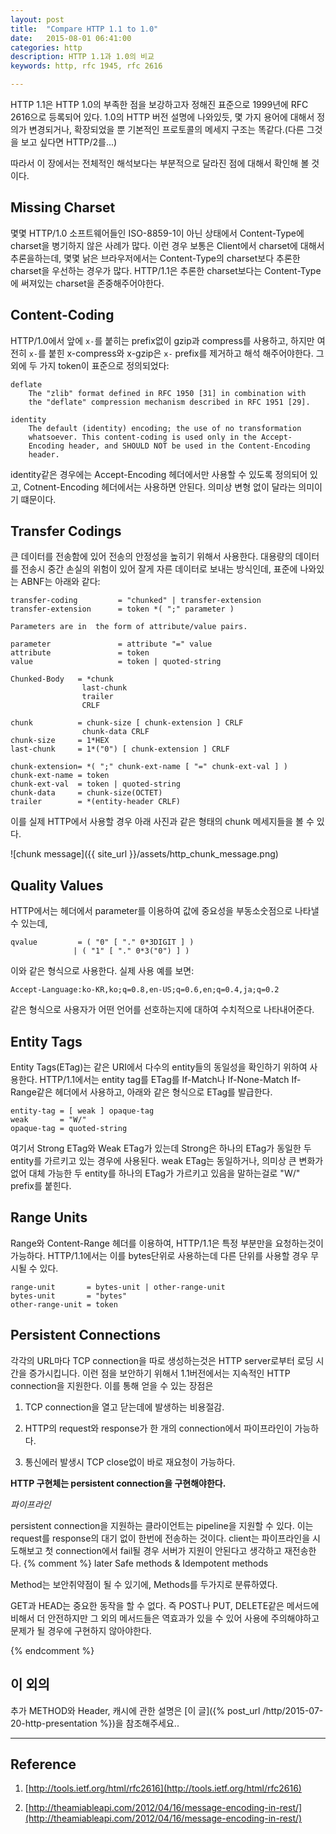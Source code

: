 ```yaml
---
layout: post
title:  "Compare HTTP 1.1 to 1.0"
date:   2015-08-01 06:41:00
categories: http
description: HTTP 1.1과 1.0의 비교
keywords: http, rfc 1945, rfc 2616

---
```


HTTP 1.1은 HTTP 1.0의 부족한 점을 보강하고자 정해진 표준으로 1999년에 RFC 2616으로 등록되어 있다. 1.0의 HTTP 버전 설명에 나와있듯, 몇 가지 용어에 대해서 정의가 변경되거나, 확장되었을 뿐 기본적인 프로토콜의 메세지 구조는 똑같다.(다른 그것을 보고 싶다면 HTTP/2를...)

따라서 이 장에서는 전체적인 해석보다는 부분적으로 달라진 점에 대해서 확인해 볼 것이다.


Missing Charset
----

몇몇 HTTP/1.0 소프트웨어들인 ISO-8859-1이 아닌 상태에서 Content-Type에 charset을 병기하지 않은 사례가 많다. 이런 경우 보통은 Client에서 charset에 대해서 추론을하는데, 몇몇 낡은 브라우저에서는 Content-Type의 charset보다 추론한 charset을 우선하는 경우가 많다. HTTP/1.1은 추론한 charset보다는 Content-Type에 써져있는 charset을 존중해주어야한다.


Content-Coding
----

HTTP/1.0에서 앞에 ```x-```를 붙히는 prefix없이 gzip과 compress를 사용하고, 하지만 여전히 ```x-```를 붙힌 x-compress와 x-gzip은 ```x-``` prefix를 제거하고 해석 해주어야한다. 그외에 두 가지 token이 표준으로 정의되었다:

	deflate
	    The "zlib" format defined in RFC 1950 [31] in combination with
	    the "deflate" compression mechanism described in RFC 1951 [29].

	identity
		The default (identity) encoding; the use of no transformation
		whatsoever. This content-coding is used only in the Accept-
		Encoding header, and SHOULD NOT be used in the Content-Encoding
		header.


identity같은 경우에는 Accept-Encoding 헤더에서만 사용할 수 있도록 정의되어 있고, Cotnent-Encoding 헤더에서는 사용하면 안된다. 의미상 변형 없이 달라는 의미이기 떄문이다.

Transfer Codings
----

큰 데이터를 전송함에 있어 전송의 안정성을 높히기 위해서 사용한다. 대용량의 데이터를 전송시 중간 손실의 위험이 있어 잘게 자른 데이터로 보내는 방식인데,
표준에 나와있는 ABNF는 아래와 같다:

	transfer-coding         = "chunked" | transfer-extension
	transfer-extension      = token *( ";" parameter )

	Parameters are in  the form of attribute/value pairs.

	parameter               = attribute "=" value
	attribute               = token
	value                   = token | quoted-string

	Chunked-Body   = *chunk
	                last-chunk
	                trailer
	                CRLF

	chunk          = chunk-size [ chunk-extension ] CRLF
	                chunk-data CRLF
	chunk-size     = 1*HEX
	last-chunk     = 1*("0") [ chunk-extension ] CRLF

	chunk-extension= *( ";" chunk-ext-name [ "=" chunk-ext-val ] )
	chunk-ext-name = token
	chunk-ext-val  = token | quoted-string
	chunk-data     = chunk-size(OCTET)
	trailer        = *(entity-header CRLF)

이를 실제 HTTP에서 사용할 경우 아래 사진과 같은 형태의 chunk 메세지들을 볼 수 있다.

![chunk message]({{ site_url }}/assets/http_chunk_message.png)


Quality Values
----

HTTP에서는 헤더에서 parameter를 이용하여 값에 중요성을  부동소숫점으로 나타낼 수 있는데,

	qvalue         = ( "0" [ "." 0*3DIGIT ] )
	              | ( "1" [ "." 0*3("0") ] )

이와 같은 형식으로 사용한다. 실제 사용 예를 보면:

	Accept-Language:ko-KR,ko;q=0.8,en-US;q=0.6,en;q=0.4,ja;q=0.2

같은 형식으로 사용자가 어떤 언어를 선호하는지에 대하여 수치적으로 나타내어준다.

Entity Tags
----

Entity Tags(ETag)는 같은 URI에서 다수의 entity들의 동일성을 확인하기 위하여 사용한다. HTTP/1.1에서는 entity tag를 ETag를 If-Match나 If-None-Match If-Range같은 헤더에서 사용하고, 아래와 같은 형식으로 ETag를 발급한다.

	entity-tag = [ weak ] opaque-tag
	weak       = "W/"
	opaque-tag = quoted-string

여기서 Strong ETag와 Weak ETag가 있는데 Strong은 하나의 ETag가 동일한 두 entity를 가르키고 있는 경우에 사용된다. weak ETag는 동일하거나, 의미상 큰 변화가 없어 대체 가능한 두 entity를 하나의 ETag가 가르키고 있음을 말하는걸로 "W/" prefix를 붙힌다.


Range Units
----

Range와 Content-Range 헤더를 이용하여, HTTP/1.1은 특정 부분만을 요청하는것이 가능하다. HTTP/1.1에서는 이를 bytes단위로 사용하는데 다른 단위를 사용할 경우 무시될 수 있다.

	range-unit       = bytes-unit | other-range-unit
	bytes-unit       = "bytes"
	other-range-unit = token


Persistent Connections
----

각각의 URL마다 TCP connection을 따로 생성하는것은 HTTP server로부터 로딩 시간을 증가시킵니다. 이런 점을 보안하기 위해서 1.1버전에서는 지속적인 HTTP connection을 지원한다. 이를 통해 얻을 수 있는 장점은

1. TCP connection을 열고 닫는데에 발생하는 비용절감.

1. HTTP의 request와 response가 한 개의 connection에서 파이프라인이 가능하다.

1. 통신에러 발생시 TCP close없이 바로 재요청이 가능하다.

**HTTP 구현체는 persistent connection을 구현해야한다.**


*파이프라인*

persistent connection을 지원하는 클라이언트는 pipeline을 지원할 수 있다. 이는 request를 response의 대기 없이 한번에 전송하는 것이다.
client는 파이프라인을 시도해보고 첫 connection에서 fail될 경우 서버가 지원이 안된다고 생각하고 재전송한다.
{% comment %}
later
Safe methods & Idempotent methods

Method는 보안취약점이 될 수 있기에, Methods를 두가지로 분류하였다.

GET과 HEAD는 중요한 동작을 할 수 없다. 즉 POST나 PUT, DELETE같은 메서드에 비해서 더 안전하지만 그 외의 메서드들은 역효과가 있을 수 있어 사용에 주의해야하고 문제가 될 경우에 구현하지 않아야한다.

{% endcomment %}

이 외의
----

추가 METHOD와 Header, 캐시에 관한 설명은 [이 글]({% post_url /http/2015-07-20-http-presentation %})을 참조해주세요..


-----

Reference
----

1. [http://tools.ietf.org/html/rfc2616](http://tools.ietf.org/html/rfc2616)

1. [http://theamiableapi.com/2012/04/16/message-encoding-in-rest/](http://theamiableapi.com/2012/04/16/message-encoding-in-rest/)
